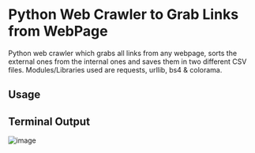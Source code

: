 # Python Web Crawler to Grab Links from WebPage
Python web crawler which grabs all links from any webpage, sorts the external ones from the internal ones and saves them in two different CSV files. Modules/Libraries used are requests, urllib, bs4 & colorama.

## Usage


## Terminal Output
![image](https://user-images.githubusercontent.com/63439640/182337331-cd717bfe-0595-4333-9cf4-e93eb4e7390b.png)
